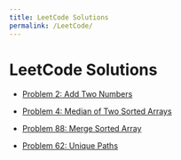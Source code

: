 ```yaml
---
title: LeetCode Solutions
permalink: /LeetCode/
---
```


# LeetCode Solutions

- [Problem 2: Add Two Numbers](/LeetCode/Problem2/)

- [Problem 4: Median of Two Sorted Arrays](/LeetCode/Problem4/)

- [Problem 88: Merge Sorted Array](/LeetCode/Problem88/)

- [Problem 62: Unique Paths](/LeetCode/Problem62/)